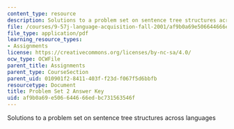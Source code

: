 ```yaml
---
content_type: resource
description: Solutions to a problem set on sentence tree structures across languages
file: /courses/9-57j-language-acquisition-fall-2001/af9b0a69e506644666edbc731563546f_problemset2answers.pdf
file_type: application/pdf
learning_resource_types:
- Assignments
license: https://creativecommons.org/licenses/by-nc-sa/4.0/
ocw_type: OCWFile
parent_title: Assignments
parent_type: CourseSection
parent_uid: 010901f2-8411-403f-f23d-f067f5d6bbfb
resourcetype: Document
title: Problem Set 2 Answer Key
uid: af9b0a69-e506-6446-66ed-bc731563546f
---
```

Solutions to a problem set on sentence tree structures across languages